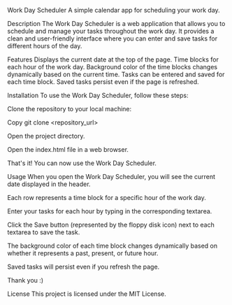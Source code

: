 Work Day Scheduler A simple calendar app for scheduling your work day.

Description The Work Day Scheduler is a web application that allows you to schedule and manage your tasks throughout the work day. It provides a clean and user-friendly interface where you can enter and save tasks for different hours of the day.

Features Displays the current date at the top of the page. Time blocks for each hour of the work day. Background color of the time blocks changes dynamically based on the current time. Tasks can be entered and saved for each time block. Saved tasks persist even if the page is refreshed.

Installation To use the Work Day Scheduler, follow these steps:

Clone the repository to your local machine:

Copy git clone <repository_url>

Open the project directory.

Open the index.html file in a web browser.

That's it! You can now use the Work Day Scheduler.

Usage When you open the Work Day Scheduler, you will see the current date displayed in the header.

Each row represents a time block for a specific hour of the work day.

Enter your tasks for each hour by typing in the corresponding textarea.

Click the Save button (represented by the floppy disk icon) next to each textarea to save the task.

The background color of each time block changes dynamically based on whether it represents a past, present, or future hour.

Saved tasks will persist even if you refresh the page.

Thank you :)

License This project is licensed under the MIT License.